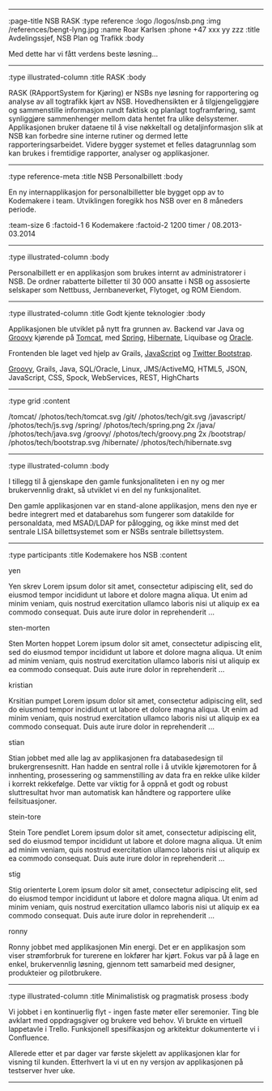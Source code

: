 --------------------------------------------------------------------------------
:page-title NSB RASK
:type reference
:logo /logos/nsb.png
:img /references/bengt-lyng.jpg
:name Roar Karlsen
:phone +47 xxx yy zzz
:title Avdelingssjef, NSB Plan og Trafikk
:body

Med dette har vi fått verdens beste løsning...

--------------------------------------------------------------------------------
:type illustrated-column
:title RASK
:body

RASK (RApportSystem for Kjøring) er NSBs nye løsning for rapportering og analyse av all togtrafikk kjørt av NSB.  Hovedhensikten er å tilgjengeliggjøre og sammenstille informasjon rundt faktisk og planlagt togframføring, samt  synliggjøre sammenhenger mellom data hentet fra ulike delsystemer. Applikasjonen bruker dataene til å vise nøkkeltall og detaljinformasjon slik at NSB kan forbedre sine interne rutiner og dermed lette rapporteringsarbeidet. Videre bygger systemet et felles datagrunnlag som kan brukes i fremtidige rapporter, analyser og applikasjoner.

--------------------------------------------------------------------------------
:type reference-meta
:title NSB Personalbillett
:body

En ny internapplikasjon for personalbilletter ble bygget opp av to Kodemakere
i team. Utviklingen foregikk hos NSB over en 8 måneders periode.

:team-size 6
:factoid-1 6 Kodemakere
:factoid-2 1200 timer / 08.2013-03.2014

--------------------------------------------------------------------------------
:type illustrated-column
:body

Personalbillett er en applikasjon som brukes internt av administratorer i NSB.
De ordner rabatterte billetter til 30 000 ansatte i NSB og assosierte selskaper
som Nettbuss, Jernbaneverket, Flytoget, og ROM Eiendom.

--------------------------------------------------------------------------------
:type illustrated-column
:title Godt kjente teknologier
:body

Applikasjonen ble utviklet på nytt fra grunnen av. Backend var Java og [Groovy](/groovy/) kjørende på
[Tomcat](/tomcat/), med [Spring](/spring/), [Hibernate](/hibernate/),
Liquibase og [Oracle](/oracle/).

Frontenden ble laget ved hjelp av
Grails, [JavaScript](/javascript/) og [Twitter Bootstrap](/bootstrap/).

[Groovy](/groovy/), Grails, Java, SQL/Oracle, Linux, JMS/ActiveMQ, HTML5, JSON, JavaScript, CSS, Spock, WebServices, REST, HighCharts

--------------------------------------------------------------------------------
:type grid
:content

/tomcat/                           /photos/tech/tomcat.svg
/git/                              /photos/tech/git.svg
/javascript/                       /photos/tech/js.svg
/spring/                           /photos/tech/spring.png 2x
/java/                             /photos/tech/java.svg
/groovy/                           /photos/tech/groovy.png 2x
/bootstrap/                        /photos/tech/bootstrap.svg
/hibernate/                        /photos/tech/hibernate.svg

--------------------------------------------------------------------------------
:type illustrated-column
:body

I tillegg til å gjenskape den gamle funksjonaliteten i en ny og mer
brukervennlig drakt, så utviklet vi en del ny funksjonalitet.

Den gamle applikasjonen var en stand-alone applikasjon, mens den nye er bedre
integrert med et databarehus som fungerer som datakilde for personaldata, med
MSAD/LDAP for pålogging, og ikke minst med det sentrale LISA billettsystemet
som er NSBs sentrale billettsystem.

--------------------------------------------------------------------------------
:type participants
:title Kodemakere hos NSB
:content

yen

Yen skrev Lorem ipsum dolor sit amet, consectetur adipiscing elit, sed do eiusmod tempor 
incididunt ut labore et dolore magna aliqua. Ut enim ad minim veniam, quis nostrud 
exercitation ullamco laboris nisi ut aliquip ex ea commodo consequat. Duis aute 
irure dolor in reprehenderit ...

sten-morten

Sten Morten hoppet Lorem ipsum dolor sit amet, consectetur adipiscing elit, sed do eiusmod tempor 
incididunt ut labore et dolore magna aliqua. Ut enim ad minim veniam, quis nostrud 
exercitation ullamco laboris nisi ut aliquip ex ea commodo consequat. Duis aute 
irure dolor in reprehenderit ...

kristian

Krsitian pumpet Lorem ipsum dolor sit amet, consectetur adipiscing elit, sed do eiusmod tempor 
incididunt ut labore et dolore magna aliqua. Ut enim ad minim veniam, quis nostrud 
exercitation ullamco laboris nisi ut aliquip ex ea commodo consequat. Duis aute 
irure dolor in reprehenderit ...

stian

Stian jobbet med alle lag av applikasjonen fra databasedesign til brukergrensesnitt. Han hadde en 
sentral rolle i å utvikle kjøremotoren for å innhenting, prosessering og sammenstilling av data
fra en rekke ulike kilder i korrekt rekkefølge. Dette var viktig for å oppnå et godt og robust 
sluttresultat hvor man automatisk kan håndtere og rapportere ulike feilsituasjoner.

stein-tore

Stein Tore pendlet Lorem ipsum dolor sit amet, consectetur adipiscing elit, sed do eiusmod tempor 
incididunt ut labore et dolore magna aliqua. Ut enim ad minim veniam, quis nostrud 
exercitation ullamco laboris nisi ut aliquip ex ea commodo consequat. Duis aute 
irure dolor in reprehenderit ...

stig

Stig orienterte Lorem ipsum dolor sit amet, consectetur adipiscing elit, sed do eiusmod tempor 
incididunt ut labore et dolore magna aliqua. Ut enim ad minim veniam, quis nostrud 
exercitation ullamco laboris nisi ut aliquip ex ea commodo consequat. Duis aute 
irure dolor in reprehenderit ...

ronny

Ronny jobbet med applikasjonen Min energi. Det er en applikasjon som viser strømforbruk for turerene en lokfører har kjørt.
Fokus var på å lage en enkel, brukervennlig løsning, gjennom tett samarbeid med designer, produkteier og pilotbrukere.

--------------------------------------------------------------------------------
:type illustrated-column
:title Minimalistisk og pragmatisk prosess
:body

Vi jobbet i en kontinuerlig flyt - ingen faste møter eller seremonier. Ting ble
avklart med oppdragsgiver og brukere ved behov. Vi brukte en virtuell lappetavle
i Trello. Funksjonell spesifikasjon og arkitektur dokumenterte vi i Confluence.

Allerede etter et par dager var første skjelett av applikasjonen klar for
visning til kunden. Etterhvert la vi ut en ny versjon av applikasjonen på
testserver hver uke.

--------------------------------------------------------------------------------
